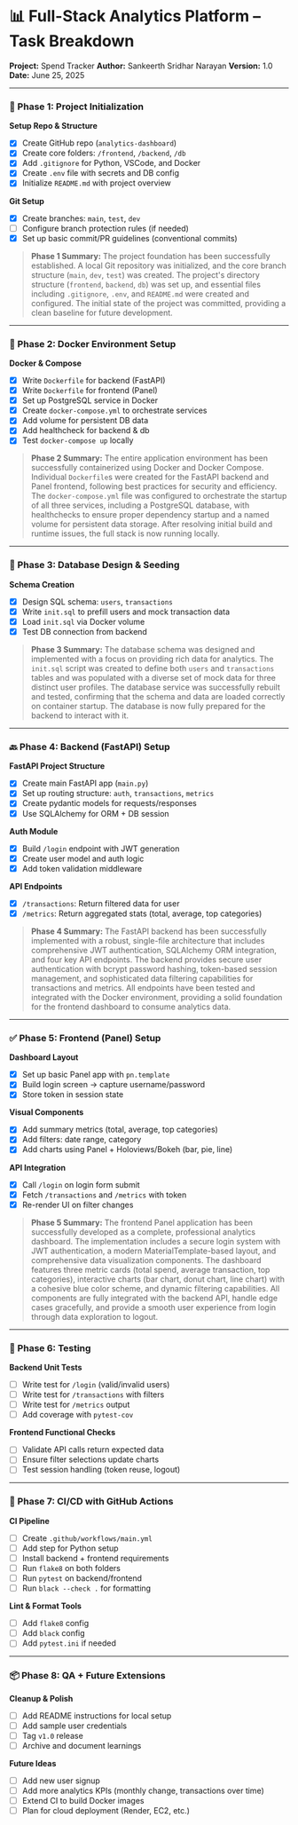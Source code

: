 # 📊 Full-Stack Analytics Platform – Task Breakdown

**Project:** Spend Tracker
**Author:** Sankeerth Sridhar Narayan
**Version:** 1.0
**Date:** June 25, 2025

---

### 🔰 Phase 1: Project Initialization

**Setup Repo & Structure**
- [x] Create GitHub repo (`analytics-dashboard`)
- [x] Create core folders: `/frontend`, `/backend`, `/db`
- [x] Add `.gitignore` for Python, VSCode, and Docker
- [x] Create `.env` file with secrets and DB config
- [x] Initialize `README.md` with project overview

**Git Setup**
- [x] Create branches: `main`, `test`, `dev`
- [ ] Configure branch protection rules (if needed)
- [x] Set up basic commit/PR guidelines (conventional commits)

> **Phase 1 Summary:** The project foundation has been successfully established. A local Git repository was initialized, and the core branch structure (`main`, `dev`, `test`) was created. The project's directory structure (`frontend`, `backend`, `db`) was set up, and essential files including `.gitignore`, `.env`, and `README.md` were created and configured. The initial state of the project was committed, providing a clean baseline for future development.

---

### 🐳 Phase 2: Docker Environment Setup

**Docker & Compose**
- [x] Write `Dockerfile` for backend (FastAPI)
- [x] Write `Dockerfile` for frontend (Panel)
- [x] Set up PostgreSQL service in Docker
- [x] Create `docker-compose.yml` to orchestrate services
- [x] Add volume for persistent DB data
- [x] Add healthcheck for backend & db
- [x] Test `docker-compose up` locally

> **Phase 2 Summary:** The entire application environment has been successfully containerized using Docker and Docker Compose. Individual `Dockerfile`s were created for the FastAPI backend and Panel frontend, following best practices for security and efficiency. The `docker-compose.yml` file was configured to orchestrate the startup of all three services, including a PostgreSQL database, with healthchecks to ensure proper dependency startup and a named volume for persistent data storage. After resolving initial build and runtime issues, the full stack is now running locally.

---

### 🧾 Phase 3: Database Design & Seeding

**Schema Creation**
- [x] Design SQL schema: `users`, `transactions`
- [x] Write `init.sql` to prefill users and mock transaction data
- [x] Load `init.sql` via Docker volume
- [x] Test DB connection from backend

> **Phase 3 Summary:** The database schema was designed and implemented with a focus on providing rich data for analytics. The `init.sql` script was created to define both `users` and `transactions` tables and was populated with a diverse set of mock data for three distinct user profiles. The database service was successfully rebuilt and tested, confirming that the schema and data are loaded correctly on container startup. The database is now fully prepared for the backend to interact with it.

---

### 🔙 Phase 4: Backend (FastAPI) Setup

**FastAPI Project Structure**
- [x] Create main FastAPI app (`main.py`)
- [x] Set up routing structure: `auth`, `transactions`, `metrics`
- [x] Create pydantic models for requests/responses
- [x] Use SQLAlchemy for ORM + DB session

**Auth Module**
- [x] Build `/login` endpoint with JWT generation
- [x] Create user model and auth logic
- [x] Add token validation middleware

**API Endpoints**
- [x] `/transactions`: Return filtered data for user
- [x] `/metrics`: Return aggregated stats (total, average, top categories)

> **Phase 4 Summary:** The FastAPI backend has been successfully implemented with a robust, single-file architecture that includes comprehensive JWT authentication, SQLAlchemy ORM integration, and four key API endpoints. The backend provides secure user authentication with bcrypt password hashing, token-based session management, and sophisticated data filtering capabilities for transactions and metrics. All endpoints have been tested and integrated with the Docker environment, providing a solid foundation for the frontend dashboard to consume analytics data.

---

### ✅ Phase 5: Frontend (Panel) Setup

**Dashboard Layout**
- [x] Set up basic Panel app with `pn.template`
- [x] Build login screen → capture username/password
- [x] Store token in session state

**Visual Components**
- [x] Add summary metrics (total, average, top categories)
- [x] Add filters: date range, category
- [x] Add charts using Panel + Holoviews/Bokeh (bar, pie, line)

**API Integration**
- [x] Call `/login` on login form submit
- [x] Fetch `/transactions` and `/metrics` with token
- [x] Re-render UI on filter changes

> **Phase 5 Summary:** The frontend Panel application has been successfully developed as a complete, professional analytics dashboard. The implementation includes a secure login system with JWT authentication, a modern MaterialTemplate-based layout, and comprehensive data visualization components. The dashboard features three metric cards (total spend, average transaction, top categories), interactive charts (bar chart, donut chart, line chart) with a cohesive blue color scheme, and dynamic filtering capabilities. All components are fully integrated with the backend API, handle edge cases gracefully, and provide a smooth user experience from login through data exploration to logout.

---

### 🧪 Phase 6: Testing

**Backend Unit Tests**
- [ ] Write test for `/login` (valid/invalid users)
- [ ] Write test for `/transactions` with filters
- [ ] Write test for `/metrics` output
- [ ] Add coverage with `pytest-cov`

**Frontend Functional Checks**
- [ ] Validate API calls return expected data
- [ ] Ensure filter selections update charts
- [ ] Test session handling (token reuse, logout)

---

### 🔁 Phase 7: CI/CD with GitHub Actions

**CI Pipeline**
- [ ] Create `.github/workflows/main.yml`
- [ ] Add step for Python setup
- [ ] Install backend + frontend requirements
- [ ] Run `flake8` on both folders
- [ ] Run `pytest` on backend/frontend
- [ ] Run `black --check .` for formatting

**Lint & Format Tools**
- [ ] Add `flake8` config
- [ ] Add `black` config
- [ ] Add `pytest.ini` if needed

---

### 📦 Phase 8: QA + Future Extensions

**Cleanup & Polish**
- [ ] Add README instructions for local setup
- [ ] Add sample user credentials
- [ ] Tag `v1.0` release
- [ ] Archive and document learnings

**Future Ideas**
- [ ] Add new user signup
- [ ] Add more analytics KPIs (monthly change, transactions over time)
- [ ] Extend CI to build Docker images
- [ ] Plan for cloud deployment (Render, EC2, etc.) 
